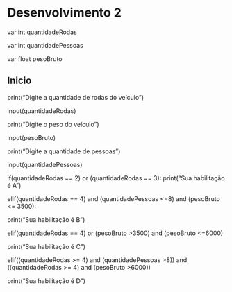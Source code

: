 # Desenvolvimento 2

var int quantidadeRodas

var int quantidadePessoas

var float pesoBruto


## Inicio

print(“Digite a quantidade de rodas do veículo”)

input(quantidadeRodas)

print(“Digite o peso do veículo”)

input(pesoBruto)

print(“Digite a quantidade de pessoas”)

input(quantidadePessoas)

if(quantidadeRodas == 2) or (quantidadeRodas == 3):
print(“Sua habilitação é A”)

elif(quantidadeRodas == 4) and (quantidadePessoas <=8) and (pesoBruto <= 3500):

print(“Sua habilitação é B”)

elif(quantidadeRodas == 4) or (pesoBruto >3500) and (pesoBruto <=6000)

print(“Sua habilitação é C”)

elif((quantidadeRodas >= 4) and (quantidadePessoas >8)) and ((quantidadeRodas >= 4) and (pesoBruto >6000))

print(“Sua habilitação é D”)
